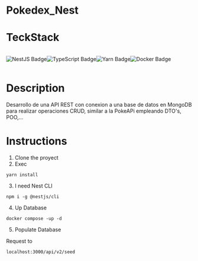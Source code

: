 # Pokedex_Nest

# TeckStack

<div style="display:flex">

![NestJS Badge](https://img.shields.io/badge/NestJS-E0234E?logo=nestjs&logoColor=fff&style=for-the-badge)

![TypeScript Badge](https://img.shields.io/badge/TypeScript-3178C6?logo=typescript&logoColor=fff&style=for-the-badge)

![Yarn Badge](https://img.shields.io/badge/Yarn-2C8EBB?logo=yarn&logoColor=fff&style=for-the-badge)

![Docker Badge](https://img.shields.io/badge/Docker-2496ED?logo=docker&logoColor=fff&style=for-the-badge)

</div>

# Description

Desarrollo de una API REST con conexion a una base de datos en MongoDB para realizar
operaciones CRUD, similar a la PokeAPi empleando DTO's, POO,...

# Instructions

1. Clone the proyect
2. Exec
```
yarn install
```
3. I need Nest CLI
```
npm i -g @nestjs/cli
```

4. Up Database
```
docker compose -up -d
```
 
5. Populate Database

Request to 
```
localhost:3000/api/v2/seed
```

